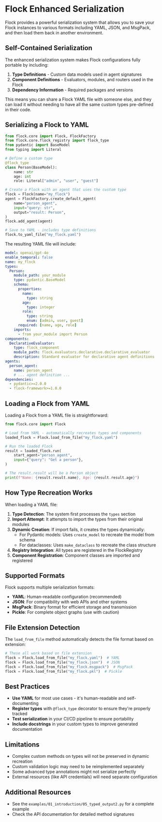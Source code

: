 # Flock Enhanced Serialization

Flock provides a powerful serialization system that allows you to save your Flock instances to various formats including YAML, JSON, and MsgPack, and then load them back in another environment.

## Self-Contained Serialization

The enhanced serialization system makes Flock configurations fully portable by including:

1. **Type Definitions** - Custom data models used in agent signatures
2. **Component Definitions** - Evaluators, modules, and routers used in the Flock
3. **Dependency Information** - Required packages and versions

This means you can share a Flock YAML file with someone else, and they can load it without needing to have all the same custom types pre-defined in their code.

## Serializing a Flock to YAML

```python
from flock.core import Flock, FlockFactory
from flock.core.flock_registry import flock_type
from pydantic import BaseModel
from typing import Literal

# Define a custom type
@flock_type
class Person(BaseModel):
    name: str
    age: int
    role: Literal["admin", "user", "guest"]

# Create a Flock with an agent that uses the custom type
flock = Flock(name="my_flock")
agent = FlockFactory.create_default_agent(
    name="person_agent",
    input="query: str",
    output="result: Person",
)
flock.add_agent(agent)

# Save to YAML - includes type definitions
flock.to_yaml_file("my_flock.yaml")
```

The resulting YAML file will include:

```yaml
model: openai/gpt-4o
enable_temporal: false
name: my_flock
types:
  Person:
    module_path: your_module
    type: pydantic.BaseModel
    schema:
      properties:
        name:
          type: string
        age:
          type: integer
        role:
          type: string
          enum: [admin, user, guest]
      required: [name, age, role]
    imports:
      - from your_module import Person
components:
  DeclarativeEvaluator:
    type: flock_component
    module_path: flock.evaluators.declarative.declarative_evaluator
    description: Standard evaluator for declarative agent definitions
agents:
  person_agent:
    name: person_agent
    # ... agent definition ...
dependencies:
  - pydantic>=2.0.0
  - flock-framework>=1.0.0
```

## Loading a Flock from YAML

Loading a Flock from a YAML file is straightforward:

```python
from flock.core import Flock

# Load from YAML - automatically recreates types and components
loaded_flock = Flock.load_from_file("my_flock.yaml")

# Run the loaded Flock
result = loaded_flock.run(
    start_agent="person_agent",
    input={"query": "Get a person"},
)

# The result.result will be a Person object
print(f"Name: {result.result.name}, Age: {result.result.age}")
```

## How Type Recreation Works

When loading a YAML file:

1. **Type Detection**: The system first processes the `types` section
2. **Import Attempt**: It attempts to import the types from their original modules
3. **Dynamic Creation**: If import fails, it creates the types dynamically:
   - For Pydantic models: Uses `create_model` to recreate the model from schema
   - For dataclasses: Uses `make_dataclass` to recreate the class structure
4. **Registry Integration**: All types are registered in the FlockRegistry
5. **Component Registration**: Component classes are imported and registered

## Supported Formats

Flock supports multiple serialization formats:

- **YAML**: Human-readable configuration (recommended)
- **JSON**: For compatibility with web APIs and other systems
- **MsgPack**: Binary format for efficient storage and transmission
- **Pickle**: For complete object graphs (use with caution)

## File Extension Detection

The `load_from_file` method automatically detects the file format based on extension:

```python
# These all work based on file extension
flock = Flock.load_from_file("my_flock.yaml")  # YAML
flock = Flock.load_from_file("my_flock.json")  # JSON
flock = Flock.load_from_file("my_flock.msgpack")  # MsgPack
flock = Flock.load_from_file("my_flock.pkl")  # Pickle
```

## Best Practices

- **Use YAML** for most use cases - it's human-readable and self-documenting
- **Register types** with `@flock_type` decorator to ensure they're properly tracked
- **Test serialization** in your CI/CD pipeline to ensure portability
- **Include docstrings** in your custom types to improve generated documentation

## Limitations

- Complex custom methods on types will not be preserved in dynamic recreation
- Custom validation logic may need to be reimplemented separately
- Some advanced type annotations might not serialize perfectly
- External resources (like API credentials) will need separate configuration

## Additional Resources

- See the `examples/01_introduction/05_typed_output2.py` for a complete example
- Check the API documentation for detailed method signatures 